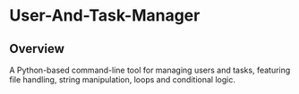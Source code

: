 # User-And-Task-Manager
## Overview
A Python-based command-line tool for managing users and tasks, featuring file handling, string manipulation, loops and conditional logic.
